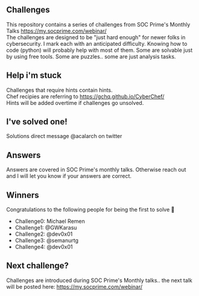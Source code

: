 ## Challenges
This repository contains a series of challenges from SOC Prime's Monthly Talks https://my.socprime.com/webinar/  
The challenges are designed to be "just hard enough" for newer folks in cybersecurity. I mark each with an anticipated difficulty. Knowing how to code (python) will probably help with most of them. Some are solvable just by using free tools. Some are puzzles.. some are just analysis tasks. 

## Help i'm stuck
Challenges that require hints contain hints.  
Chef recipies are referring to https://gchq.github.io/CyberChef/  
Hints will be added overtime if challenges go unsolved.  

## I've solved one!
Solutions direct message @acalarch on twitter

## Answers 
Answers are covered in SOC Prime's monthly talks. Otherwise reach out and I will let you know if your answers are correct.

## Winners
Congratulations to the following people for being the first to solve 🎉
* Challenge0: Michael Remen 
* Challenge1: @GWKarasu 
* Challenge2: @dev0x01
* Challenge3: @semanurtg 
* Challenge4: @dev0x01

## Next challenge? 
Challenges are introduced during SOC Prime's Monthly talks.. the next talk will be posted here: 
https://my.socprime.com/webinar/
